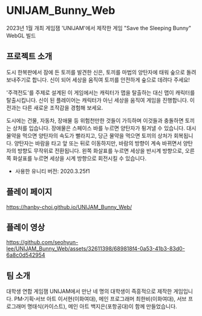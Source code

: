 # UNIJAM_Bunny_Web
2023년 1월 개최 게임잼 'UNIJAM'에서 제작한 게임 "Save the Sleeping Bunny" WebGL 빌드

## 프로젝트 소개 
도시 한복판에서 잠에 든 토끼를 발견한 신은, 토끼를 마법의 양탄자에 태워 숲으로 돌려보내주기로 합니다. 신이 되어 세상을 움직여 토끼를 안전하게 숲으로 데려다 주세요!

'주객전도'를 주제로 설계된 이 게임에서는 캐릭터가 맵을 탈출하는 대신 맵이 캐릭터를 탈출시킵니다. 신이 된 플레이어는 캐릭터가 아닌 세상을 움직여 게임을 진행합니다. 이전과는 다른 새로운 조작감을 경험해 보세요.

도시에는 건물, 자동차, 장애물 등 위험천만한 것들이 가득하며 이것들과 충돌하면 토끼는 상처를 입습니다. 장애물은 스페이스 바를 누르면 양탄자가 튕겨낼 수 있습니다. 대시 물약을 먹으면 양탄자의 속도가 빨라지고, 당근 물약을 먹으면 토끼의 상처가 회복됩니다. 양탄자는 바람을 타고 앞 또는 뒤로 이동하지만, 바람의 방향이 계속 바뀌면서 양탄자의 방향도 무작위로 전환됩니다. 왼쪽 화살표를 누르면 세상을 반시계 방향으로, 오른쪽 화살표를 누르면 세상을 시계 방향으로 회전시킬 수 있습니다.
* 사용한 유니티 버전: 2020.3.25f1

## 플레이 페이지
https://hanby-choi.github.io/UNIJAM_Bunny_Web/

## 플레이 영상
https://github.com/seohyun-lee/UNIJAM_Bunny_Web/assets/32611398/689818f4-0a53-41b3-83d0-6a8c0d542954

## 팀 소개
대학생 연합 게임잼 UNIJAM에서 만난 네 명의 대학생이 즉흥적으로 제작한 게임입니다. PMꞏ기획ꞏ서브 아트 이서현(이화여대), 메인 프로그래머 최한비(이화여대), 서브 프로그래머 명태식(카이스트), 메인 아트 백지은(포항공대)이 함께 만들었습니다.
